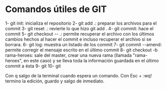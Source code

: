 # Comandos útiles de GIT

1- git init: inicializa el repositorio
2- git add .: preparar los archivos para el commit
3- git reset .: revierte lo que hizo git add .
4- git commit: hace el commit
5- git checkout -- .: permite recuperar el archivo con los últimos cambios hechos al hacer el commit e incluso recuperar el archivo si se borrara.
6- git log: muestra un listado de los commit
7- git commit --amend: permite corregir el mensaje escrito en el último commit
8- git checkout -b rama-heroes: sale del master, crear una nueva rama (llamada "rama-heroes", en este caso) y se lleva toda la información guardada en el último commit a ésta
9- git 
10- git 


Con q salgo de la terminal cuando espera un comando.
Con Esc + :wq! termino la edición, guardo y salgo de inmediato.